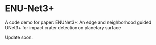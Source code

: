 # ENU-Net3+
A code demo for paper: ENUNet3+: An edge and neighborhood guided UNet3+ for impact crater detection on planetary surface

Update soon.
